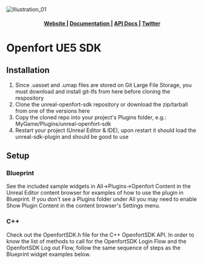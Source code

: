 ![Illustration_01](https://github.com/user-attachments/assets/a1bce733-336b-4e0a-956e-3b33196c4ad2)


<div align="center">
  <h4>
    <a href="https://www.openfort.xyz/">
      Website
    </a>
    <span> | </span>
    <a href="https://www.openfort.xyz/docs">
      Documentation
    </a>
    <span> | </span>
    <a href="https://www.openfort.xyz/docs/api">
      API Docs
    </a>
    <span> | </span>
    <a href="https://twitter.com/openfortxyz">
      Twitter
    </a>
  </h4>
</div>

[banner-image]: https://blog-cms.openfort.xyz/uploads/2_42c1d6f4d9.png

# Openfort UE5 SDK

## Installation
1. Since .uasset and .umap files are stored on Git Large File Storage, you must download and install git-lfs from here before cloning the respository
2. Clone the unreal-openfort-sdk repository or download the zip/tarball from one of the versions here
3. Copy the cloned repo into your project's Plugins folder, e.g.: MyGame/Plugins/unreal-openfort-sdk
4. Restart your project (Unreal Editor & IDE), upon restart it should load the unreal-sdk-plugin and should be good to use

## Setup
### Blueprint
See the included sample widgets in All->Plugins->Openfort Content in the Unreal Editor content browser for examples of how to use the plugin in Blueprint. If you don't see a Plugins folder under All you may need to enable Show Plugin Content in the content browser's Settings menu.

### C++
Check out the OpenfortSDK.h file for the C++ OpenfortSDK API. In order to know the list of methods to call for the OpenfortSDK Login Flow and the OpenfortSDK Log out Flow, follow the same sequence of steps as the Blueprint widget examples below.

